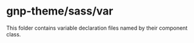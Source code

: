 # gnp-theme/sass/var

This folder contains variable declaration files named by their component class.
